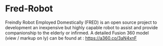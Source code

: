# Fred-Robot
Freindly Robot Employed Domestically (FRED) is an open source project to development an inexpensive but highly capable robot
to assist and provide companionship to the elderly or infirmed. A detailed Fusion 360 model (view / markup on
ly) can be found at : https://a360.co/3aN4xnF
